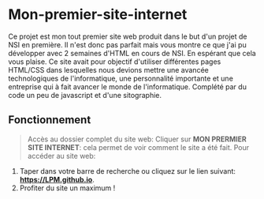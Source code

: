 # Mon-premier-site-internet
Ce projet est mon tout premier site web produit dans le but d'un projet de NSI en première. Il n'est donc pas parfait mais vous montre ce que j'ai pu développer avec 2 semaines d'HTML en cours de NSI. En espérant que cela vous plaise.
Ce site avait pour objectif d'utiliser différentes pages HTML/CSS dans lesquelles nous devions mettre une avancée technologiques de l'informatique, une personnalité importante et une entreprise qui à fait avancer le monde de l'informatique. Complété par du code un peu de javascript et d'une sitographie. 

## Fonctionnement
> Accès au dossier complet du site web:
  Cliquer sur **MON PRERMIER SITE INTERNET**: cela permet de voir comment le site a été fait.
>Pour accéder au site web:
  1. Taper dans votre barre de recherche ou cliquez sur le lien suivant: **https://LPM.github.io**.
  2. Profiter du site un maximum !

